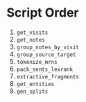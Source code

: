 # Script Order

1. `get_visits`
2. `get_notes`
3. `group_notes_by_visit`
4. `group_source_target`
5. `tokenize_mrns`
6. `pack_sents_lexrank`
7. `extractive_fragments`
8. `get_entities`
8. `gen_splits`
